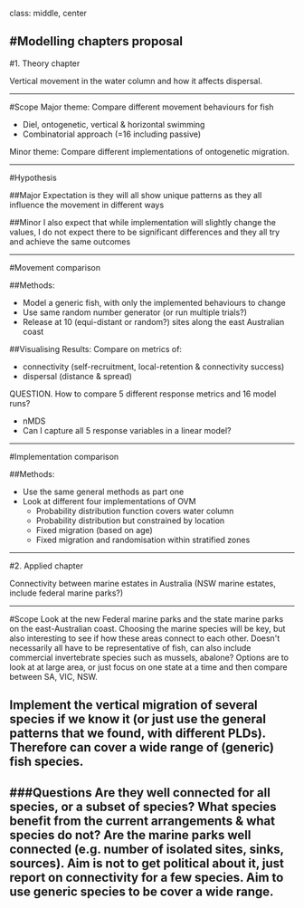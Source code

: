 class: middle, center

#Modelling chapters proposal
---
#1. Theory chapter

Vertical movement in the water column and how it affects dispersal. 

---
#Scope
Major theme: Compare different movement behaviours for fish
 - Diel, ontogenetic, vertical & horizontal swimming
 - Combinatorial approach (=16 including passive)
 
Minor theme: Compare different implementations of ontogenetic migration. 

---

#Hypothesis

##Major
Expectation is they will all show unique patterns as they all influence the movement in different ways

##Minor
I also expect that while implementation will slightly change the values, I do not expect there to be significant differences and they all try and achieve the same outcomes

---
#Movement comparison

##Methods: 
- Model a generic fish, with only the implemented behaviours to change
- Use same random number generator (or run multiple trials?) 
- Release at 10 (equi-distant or random?) sites along the east Australian coast

##Visualising Results:
Compare on metrics of: 
- connectivity (self-recruitment, local-retention & connectivity success)
- dispersal (distance & spread)

QUESTION. How to compare 5 different response metrics and 16 model runs?
- nMDS
- Can I capture all 5 response variables in a linear model? 

---
#Implementation comparison

##Methods: 
- Use the same general methods as part one
- Look at different four implementations of OVM
    + Probability distribution function covers water column
    + Probability distribution but constrained by location
    + Fixed migration (based on age)
    + Fixed migration and randomisation within stratified zones
    
---
#2. Applied chapter

Connectivity between marine estates in Australia
(NSW marine estates, include federal marine parks?)

---
#Scope
Look at the new Federal marine parks and the state marine parks on the east-Australian coast. Choosing the marine species will be key, but also interesting to see if how these areas connect to each other. Doesn't necessarily all have to be representative of fish, can also include commercial invertebrate species such as mussels, abalone? Options are to look at at large area, or just focus on one state at a time and then compare between SA, VIC, NSW. 

Implement the vertical migration of several species if we know it (or just use the general patterns that we found, with different PLDs). Therefore can cover a wide range of (generic) fish species. 
---
###Questions
Are they well connected for all species, or a subset of species?
What species benefit from the current arrangements & what species do not? 
Are the marine parks well connected (e.g. number of isolated sites, sinks, sources). 
Aim is not to get political about it, just report on connectivity for a few species. Aim to use generic species to be cover a wide range. 
---

